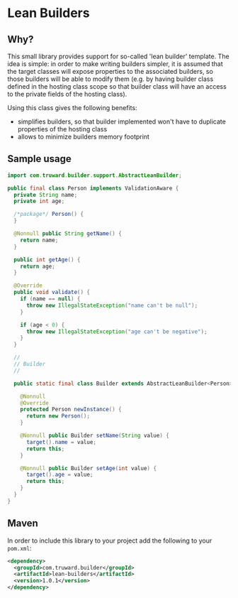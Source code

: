 Lean Builders
=============

## Why?

This small library provides support for so-called 'lean builder' template. The idea is simple: in order to make
writing builders simpler, it is assumed that the target classes will expose properties to the associated builders,
so those builders will be able to modify them (e.g. by having builder class defined in the hosting class scope so that
builder class will have an access to the private fields of the hosting class).

Using this class gives the following benefits:
* simplifies builders, so that builder implemented won't have to duplicate properties of the hosting class
* allows to minimize builders memory footprint

## Sample usage

```java
import com.truward.builder.support.AbstractLeanBuilder;

public final class Person implements ValidationAware {
  private String name;
  private int age;

  /*package*/ Person() {
  }

  @Nonnull public String getName() {
    return name;
  }

  public int getAge() {
    return age;
  }

  @Override
  public void validate() {
    if (name == null) {
      throw new IllegalStateException("name can't be null");
    }

    if (age < 0) {
      throw new IllegalStateException("age can't be negative");
    }
  }

  //
  // Builder
  //

  public static final class Builder extends AbstractLeanBuilder<Person> {

    @Nonnull
    @Override
    protected Person newInstance() {
      return new Person();
    }

    @Nonnull public Builder setName(String value) {
      target().name = value;
      return this;
    }

    @Nonnull public Builder setAge(int value) {
      target().age = value;
      return this;
    }
  }
}
```

## Maven


In order to include this library to your project add the following to your ``pom.xml``:

```xml
<dependency>
  <groupId>com.truward.builder</groupId>
  <artifactId>lean-builders</artifactId>
  <version>1.0.1</version>
</dependency>
```



